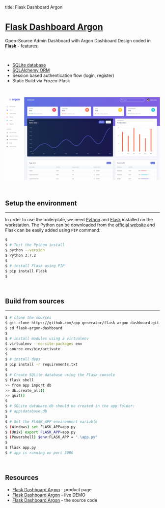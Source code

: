 title: Flask Dashboard Argon

# [Flask Dashboard Argon](https://appseed.us/admin-dashboards/flask-dashboard-black)

Open-Source Admin Dashboard with Argon Dashboard Design coded in **[Flask](https://palletsprojects.com/p/flask/)** - features:

<br />

- [SQLite database](https://www.sqlite.org/index.html)
- [SQLAlchemy ORM](https://www.sqlalchemy.org/)
- Session based authentication flow (login, register)
- Static Build via Frozen-Flask

<br />

![Flask Dashboard Argon - Open-Source Admin Panel](https://raw.githubusercontent.com/app-generator/static/master/products/flask-dashboard-argon-intro.gif)

<br />

## Setup the environment
---

In order to use the boilerplate, we need [Python](/what-is/python/) and [Flask](/what-is/flask/) installed on the workstation. 
The Python can be downloaded from the [official website](https://www.python.org/) and Flask can be easily added using `PIP` command:

```bash
$
$ # Test the Python install 
$ python --version
$ Python 3.7.2
$
$ # install Flask using PIP
$ pip install Flask
$
```

<br />

## Build from sources
---

```bash
$ # clone the sources
$ git clone https://github.com/app-generator/flask-argon-dashboard.git
$ cd flask-argon-dashboard
$
$ # install modules using a virtualenv
$ virtualenv --no-site-packages env
$ source env/bin/activate
$
$ # install deps 
$ pip install -r requirements.txt
$
$ # Create SQLite database using the Flask console
$ flask shell
>> from app import db
>> db.create_all()
>> quit() 
$
$ # SQLite database.db should be created in the app folder:
$ # app\database.db
$
$ # Set the FLASK_APP environment variable
$ (Windows) set FLASK_APP=app.py
$ (Unix) export FLASK_APP=app.py
$ (Powershell) $env:FLASK_APP = ".\app.py"
$ 
$ flask app.py
$ # app is running on port 5000
```

<br />

## Resources

- [Flask Dashboard Argon](https://appseed.us/admin-dashboards/flask-dashboard-argon) - product page
- [Flask Dashboard Argon](https://flask-argon-dashboard.appseed.us/) - live DEMO
- [Flask Dashboard Argon](https://github.com/app-generator/flask-argon-dashboard) - the source code


